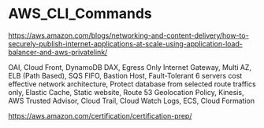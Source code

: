 # AWS_CLI_Commands
https://aws.amazon.com/blogs/networking-and-content-delivery/how-to-securely-publish-internet-applications-at-scale-using-application-load-balancer-and-aws-privatelink/


OAI, 
Cloud Front, 
DynamoDB DAX,
Egress Only Internet Gateway,
Multi AZ, ELB (Path Based), SQS FIFO, Bastion Host,
Fault-Tolerant 6 servers cost effective network architecture, 
Protect database from selected route traffics only,
Elastic Cache, Static website, 
Route 53 Geolocation Policy, 
Kinesis, AWS Trusted Advisor, 
Cloud Trail, Cloud Watch Logs, ECS, Cloud Formation

https://aws.amazon.com/certification/certification-prep/
